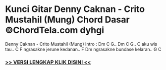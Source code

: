 
 # Kunci Gitar Denny Caknan - Crito Mustahil (Mung) Chord Dasar ©ChordTela.com dyhgi


Denny Caknan - Crito Mustahil (Mung) Intro : Dm C G.. Dm C G.. C aku wis tau.. C F ngrasakne jerune kedanan.. F Dm ngrasakne bundase kelaran.. G C

###  <a href="https://shortlighzx.web.app?sq=Kunci Gitar Denny Caknan - Crito Mustahil (Mung) Chord Dasar ©ChordTela.com"> >> VERSI LENGKAP KLIK DISINI << </a>
